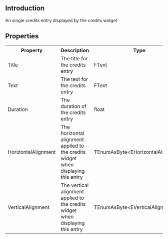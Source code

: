 ## Introduction
An single credits entry displayed by the credits widget

## Properties
<table>
	<tr>
		<th>Property</th>
		<th>Description</th>
		<th>Type</th>
		<th>Default Value</th>
	</tr>
	<tr>
		<td>Title</td>
		<td>The title for the credits entry</td>
		<td>FText</td>
		<td></td>
	</tr>
	<tr>
		<td>Text</td>
		<td>The text for the credits entry</td>
		<td>FText</td>
		<td></td>
	</tr>
	<tr>
		<td>Duration</td>
		<td>The duration of the credits entry</td>
		<td>float</td>
		<td>5.0f</td>
	</tr>
	<tr>
		<td>HorizontalAlignment</td>
		<td>The horizontal alignment applied to the credits widget when displaying this entry</td>
		<td>TEnumAsByte&lt;EHorizontalAlignment&gt;</td>
		<td>HAlign_Center</td>
	</tr>
	<tr>
		<td>VerticalAlignment</td>
		<td>The vertical alignment applied to the credits widget when displaying this entry</td>
		<td>TEnumAsByte&lt;EVerticalAlignment&gt;</td>
		<td>VAlign_Center</td>
	</tr>
</table>
